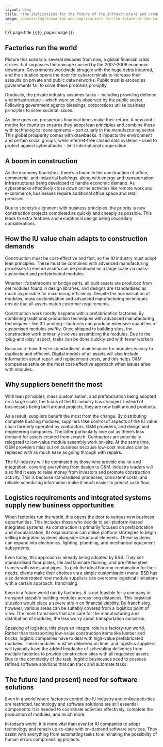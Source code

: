 ```yaml
---
layout: blog
title: "The implications for the future of the infrastructure and urban development (IU) industry: scenario 2"
image: /assets/img/scenarios-and-implications-for-the-future-of-the-iu-industry-scenario-2-1.jpg
---
```

![{{ page.title }}]({{ page.image }})



## Factories run the world
Picture this scenario: several decades from now, a global financial crisis strikes that surpasses the damage caused by the 2007-2008 economic downturn. Governments worldwide struggle with the huge debts incurred, and the situation opens the door for cybercriminals to increase their assaults on private and public data networks. Public trust is eroded as governments fail to solve these problems promptly.

Gradually, the private industry assumes tasks – including providing defence and infrastructure – which were solely observed by the public sector. Following government agency blessings, corporations utilise business principles to solve societal issues.

As time goes on, prosperous financial times make their return. A new profit motive for countries ensures they adopt lean principles and combine these with technological developments – particularly in the manufacturing sector. This global prosperity comes with drawbacks. It impacts the environment and certain social groups, while internet-free closed data systems – used to protect against cyberattacks – limit international cooperation.

## A boom in construction
As the economy flourishes, there’s a boom in the construction of office, commercial, and industrial buildings, along with energy and transportation infrastructures being developed to handle economic demand. As cyberattacks effectively close down online activities like remote work and e-commerce, businesses require additional office space and retail premises.

Due to society’s alignment with business principles, the priority is new construction projects completed as quickly and cheaply as possible. This leads to extra features and exceptional design being secondary considerations.

## How the IU value chain adapts to construction demands
Construction must be cost-effective and fast, so the IU industry must adopt lean principles. These must be combined with advanced manufacturing processes to ensure assets can be produced on a large scale via mass-customised and prefabricated modules.

Whether it’s bathrooms or bridge parts, all built assets are produced from set modules found in design libraries, and designs are standardised as much as possible for maximising efficiency. Despite the normalisation of modules, mass customisation and advanced manufacturing techniques ensure that all assets match customer requirements.

Construction work mostly happens within prefabrication factories. By combining traditional production techniques with advanced manufacturing techniques – like 3D printing – factories can produce extensive quantities of customised modules swiftly. Once shipped to building sites, the construction work primarily involves assembling the modules. Due to the ‘plug-and-play’ aspect, tasks can be done quickly and with fewer workers.

Because of how they’re standardised, maintenance for modules is easy to duplicate and efficient. Digital models of all assets will also include information about repair and replacement costs, and this helps O&M companies settle on the most cost-effective approach when issues arise with modules.

## Why suppliers benefit the most
With lean principles, mass customisation, and prefabrication being adopted on a large scale, the focus of the IU industry has changed. Instead of businesses being built around projects, they are now built around products.

As a result, suppliers benefit the most from the change. By distributing complete building modules, suppliers take control of aspects of the IU value chain formerly operated by contractors, O&M providers, and design and engineering companies. The latter particularly lose out as there’s less demand for assets created from scratch. Contractors are potentially relegated to low-value module assembly work on-site. At the same time, O&M providers miss out on business because low-cost modules can be replaced with as much ease as going through with repairs.

The IU industry will be dominated by those who provide end-to-end integration, covering everything from design to O&M. Industry leaders will also find it easy to raise money from investors and promote construction activity. This is because standardised processes, consistent costs, and reliable scheduling information make it much easier to predict cash flow.

## Logistics requirements and integrated systems supply new business opportunities
When factories run the world, this opens the door to various new business opportunities. This includes those who decide to sell platform-based integrated systems. As construction is primarily focused on prefabrication and modularisation, IU organisations can utilise platform strategies to begin selling integrated systems alongside structural elements. These systems can expand into electronics, lighting, plumbing, and mechanical equipment subsystems.

Even today, this approach is already being adopted by BSB. They sell standardised floor plates, tile and laminate flooring, and pre-fitted steel frames with wires and pipes. To pick the ideal flooring combination for their needs, clients make their choices via a simple customisation menu. BSB has also demonstrated how module suppliers can overcome logistical limitations with a certain approach: franchising.

Even in a future world run by factories, it is not feasible for a company to transport sizeable building modules across long distances. This logistical situation would place a severe strain on financial viability. By franchising, however, various areas can be suitably covered from a logistics point of view. The more franchises that can care for the manufacturing and distribution of modules, the less worry about transportation concerns.

Speaking of logistics, this plays an integral role in a factory-run world. Rather than transporting low-value construction items like lumber and bricks, logistic companies have to deal with high-value prefabricated modules. These modules must be delivered on time, and logistics suppliers will typically have the added headache of scheduling deliveries from multiple factories to provide construction sites with all requested assets. Due to the complexity of the task, logistic businesses need to possess refined software solutions that can track and automate tasks.

## The future (and present) need for software solutions
Even in a world where factories control the IU industry and online activities are restricted, technology and software solutions are still essential components. It is needed to coordinate activities effectively, complete the production of modules, and much more.

In today’s world, it is more vital than ever for IU companies to adopt technology and remain up-to-date with on-demand software services. They assist with everything from automating tasks to eliminating the possibility of human errors compromising projects.


 
 
 
 
